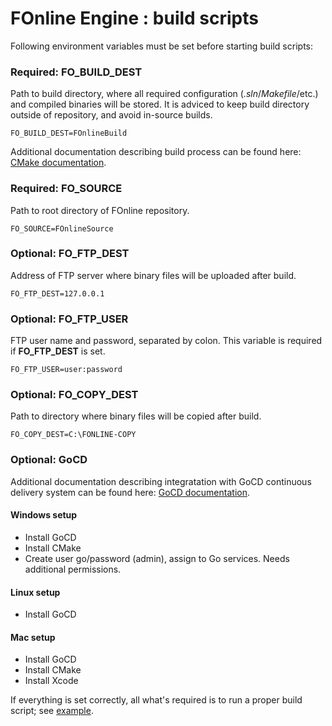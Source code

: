 # FOnline Engine : build scripts

Following environment variables must be set before starting build scripts:

### Required: FO_BUILD_DEST
Path to build directory, where all required configuration (_.sln_/_Makefile_/etc.) and compiled binaries will be stored.
It is adviced to keep build directory outside of repository, and avoid in-source builds.

`FO_BUILD_DEST=FOnlineBuild`

Additional documentation describing build process can be found here: [CMake documentation](https://cmake.org/documentation).

### Required: FO_SOURCE
Path to root directory of FOnline repository.

`FO_SOURCE=FOnlineSource`

### Optional: FO_FTP_DEST
Address of FTP server where binary files will be uploaded after build.

`FO_FTP_DEST=127.0.0.1`

### Optional: FO_FTP_USER
FTP user name and password, separated by colon. This variable is required if **FO_FTP_DEST** is set.

`FO_FTP_USER=user:password`

### Optional: FO_COPY_DEST
Path to directory where binary files will be copied after build.
 
`FO_COPY_DEST=C:\FONLINE-COPY`

### Optional: GoCD
Additional documentation describing integratation with GoCD continuous delivery system can be found here: [GoCD documentation](https://docs.gocd.org/).

#### Windows setup
- Install GoCD
- Install CMake
- Create user go/password (admin), assign to Go services. Needs additional permissions.

#### Linux setup
- Install GoCD

#### Mac setup
- Install GoCD
- Install CMake
- Install Xcode

If everything is set correctly, all what's required is to run a proper build script; see [example](gocd_example.png).
